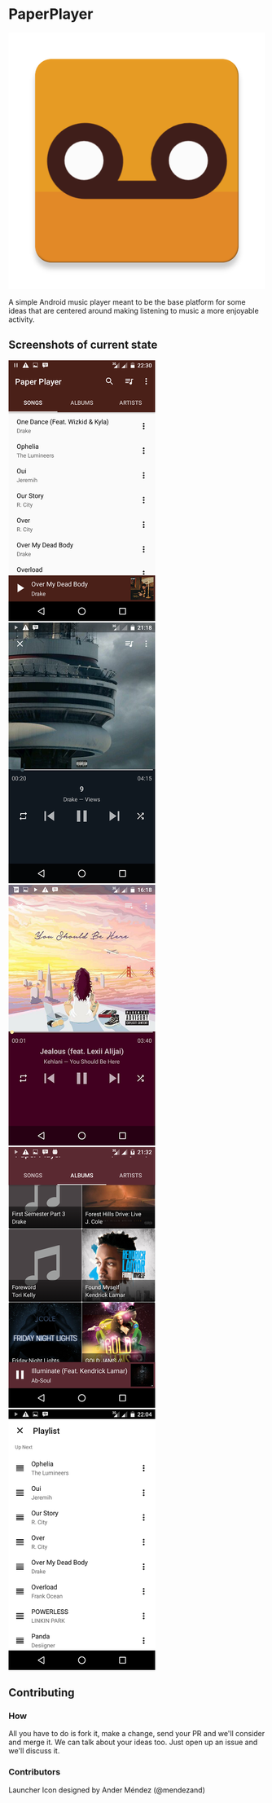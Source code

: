 
# PaperPlayer

![alt tag](app/src/main/ic_launcher-web.png)

A simple Android music player meant to be the base platform for some ideas that are centered around making listening to music a more enjoyable activity.

## Screenshots of current state

![alt tag](screenshots/SC_1.png)
![alt tag](screenshots/SC_2.png)
![alt tag](screenshots/SC_3.png)
![alt tag](screenshots/SC_4.png)
![alt tag](screenshots/SC_5.png)

## Contributing

### How
All you have to do is fork it, make a change, send your PR and we'll consider and merge it.
We can talk about your ideas too. Just open up an issue and we'll discuss it.

### Contributors
Launcher Icon designed by Ander Méndez (@mendezand)
